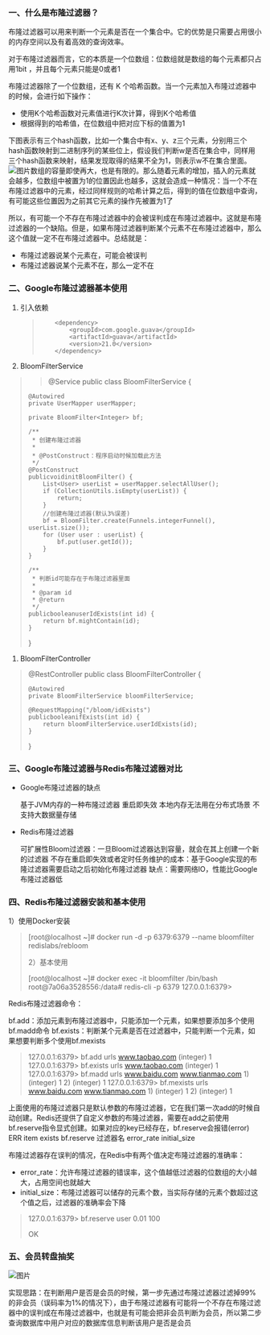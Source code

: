 ### 一、什么是布隆过滤器？

布隆过滤器可以用来判断一个元素是否在一个集合中。它的优势是只需要占用很小的内存空间以及有着高效的查询效率。

对于布隆过滤器而言，它的本质是一个位数组：位数组就是数组的每个元素都只占用1bit ，并且每个元素只能是0或者1

布隆过滤器除了一个位数组，还有 K 个哈希函数。当一个元素加入布隆过滤器中的时候，会进行如下操作：

- 使用K个哈希函数对元素值进行K次计算，得到K个哈希值
- 根据得到的哈希值，在位数组中把对应下标的值置为1

下图表示有三个hash函数，比如一个集合中有x、y、z三个元素，分别用三个hash函数映射到二进制序列的某些位上，假设我们判断w是否在集合中，同样用三个hash函数来映射，结果发现取得的结果不全为1，则表示w不在集合里面。![图片](https://mmbiz.qpic.cn/mmbiz_jpg/UdK9ByfMT2MSwYlibVaJBwwJN5dJR2ovib75PSDyriboMG5VcbQaB81naA6TuwtFnh1OrYnEqz1JNkh5KVNp5oXLg/640?wx_fmt=jpeg&tp=webp&wxfrom=5&wx_lazy=1&wx_co=1)数组的容量即使再大，也是有限的。那么随着元素的增加，插入的元素就会越多，位数组中被置为1的位置因此也越多，这就会造成一种情况：当一个不在布隆过滤器中的元素，经过同样规则的哈希计算之后，得到的值在位数组中查询，有可能这些位置因为之前其它元素的操作先被置为1了

所以，有可能一个不存在布隆过滤器中的会被误判成在布隆过滤器中。这就是布隆过滤器的一个缺陷。但是，如果布隆过滤器判断某个元素不在布隆过滤器中，那么这个值就一定不在布隆过滤器中。总结就是：

- 布隆过滤器说某个元素在，可能会被误判
- 布隆过滤器说某个元素不在，那么一定不在

### 二、Google布隆过滤器基本使用

1. 引入依赖

   > ```
   >     <dependency>
   >         <groupId>com.google.guava</groupId>
   >         <artifactId>guava</artifactId>
   >         <version>21.0</version>
   >     </dependency>
   > ```

2. BloomFilterService

> > @Service public class BloomFilterService {
>
> ```
> @Autowired
> private UserMapper userMapper;
> 
> private BloomFilter<Integer> bf;
> 
> /**
>  * 创建布隆过滤器
>  *
>  * @PostConstruct：程序启动时候加载此方法
>  */
> @PostConstruct
> publicvoidinitBloomFilter() {
>     List<User> userList = userMapper.selectAllUser();
>     if (CollectionUtils.isEmpty(userList)) {
>         return;
>     }
>     //创建布隆过滤器(默认3%误差)
>     bf = BloomFilter.create(Funnels.integerFunnel(), userList.size());
>     for (User user : userList) {
>         bf.put(user.getId());
>     }
> }
> 
> /**
>  * 判断id可能存在于布隆过滤器里面
>  *
>  * @param id
>  * @return
>  */
> publicbooleanuserIdExists(int id) {
>     return bf.mightContain(id);
> }
> ```
>
> }

1. BloomFilterController

> @RestController public class BloomFilterController {
>
> ```
> @Autowired
> private BloomFilterService bloomFilterService;
> 
> @RequestMapping("/bloom/idExists")
> publicbooleanifExists(int id) {
>     return bloomFilterService.userIdExists(id);
> }
> ```
>
> }

### 三、Google布隆过滤器与Redis布隆过滤器对比

- Google布隆过滤器的缺点

  基于JVM内存的一种布隆过滤器 重启即失效 本地内存无法用在分布式场景 不支持大数据量存储

- Redis布隆过滤器

  可扩展性Bloom过滤器：一旦Bloom过滤器达到容量，就会在其上创建一个新的过滤器 不存在重启即失效或者定时任务维护的成本：基于Google实现的布隆过滤器需要启动之后初始化布隆过滤器 缺点：需要网络IO，性能比Google布隆过滤器低

### 四、Redis布隆过滤器安装和基本使用

1）使用Docker安装

> [root@localhost ~]# docker run -d -p 6379:6379 --name bloomfilter redislabs/rebloom
>
> 2）基本使用
>
> [root@localhost ~]# docker exec -it bloomfilter /bin/bash root@7a06a3528556:/data# redis-cli -p 6379 127.0.0.1:6379>

Redis布隆过滤器命令：

bf.add：添加元素到布隆过滤器中，只能添加一个元素，如果想要添加多个使用bf.madd命令 bf.exists：判断某个元素是否在过滤器中，只能判断一个元素，如果想要判断多个使用bf.mexists

> 127.0.0.1:6379> bf.add urls www.taobao.com (integer) 1 127.0.0.1:6379> bf.exists urls www.taobao.com (integer) 1 127.0.0.1:6379> bf.madd urls www.baidu.com www.tianmao.com 1) (integer) 1 2) (integer) 1 127.0.0.1:6379> bf.mexists urls www.baidu.com www.tianmao.com 1) (integer) 1 2) (integer) 1

上面使用的布隆过滤器只是默认参数的布隆过滤器，它在我们第一次add的时候自动创建。Redis还提供了自定义参数的布隆过滤器，需要在add之前使用bf.reserve指令显式创建。如果对应的key已经存在，bf.reserve会报错(error) ERR item exists bf.reserve 过滤器名 error_rate initial_size

布隆过滤器存在误判的情况，在Redis中有两个值决定布隆过滤器的准确率：

- error_rate：允许布隆过滤器的错误率，这个值越低过滤器的位数组的大小越大，占用空间也就越大
- initial_size：布隆过滤器可以储存的元素个数，当实际存储的元素个数超过这个值之后，过滤器的准确率会下降

> 127.0.0.1:6379> bf.reserve user 0.01 100
>
> OK

### 五、会员转盘抽奖

![图片](https://mmbiz.qpic.cn/mmbiz_jpg/UdK9ByfMT2MSwYlibVaJBwwJN5dJR2ovibM2xqiakQR9Via2AXrtucgF0eAnCSSJWW1GUjNInc2wSPFX0KobgtxZ7w/640?wx_fmt=jpeg&tp=webp&wxfrom=5&wx_lazy=1&wx_co=1)

实现思路：在判断用户是否是会员的时候，第一步先通过布隆过滤器过滤掉99%的非会员（误码率为1%的情况下），由于布隆过滤器有可能将一个不存在布隆过滤器中的误判成在布隆过滤器中，也就是有可能会把非会员判断为会员，所以第二步查询数据库中用户对应的数据库信息判断该用户是否是会员